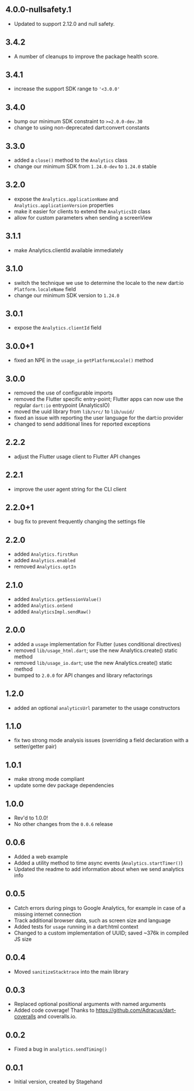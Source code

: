 ## 4.0.0-nullsafety.1
- Updated to support 2.12.0 and null safety.

## 3.4.2
- A number of cleanups to improve the package health score.

## 3.4.1
- increase the support SDK range to `'<3.0.0'`

## 3.4.0
- bump our minimum SDK constraint to `>=2.0.0-dev.30`
- change to using non-deprecated dart:convert constants

## 3.3.0
- added a `close()` method to the `Analytics` class
- change our minimum SDK from `1.24.0-dev` to `1.24.0` stable

## 3.2.0
- expose the `Analytics.applicationName` and `Analytics.applicationVersion`
  properties
- make it easier for clients to extend the `AnalyticsIO` class
- allow for custom parameters when sending a screenView

## 3.1.1
- make Analytics.clientId available immediately

## 3.1.0
- switch the technique we use to determine the locale to the new dart:io
  `Platform.localeName` field
- change our minimum SDK version to `1.24.0`

## 3.0.1
- expose the `Analytics.clientId` field

## 3.0.0+1
- fixed an NPE in the `usage_io` `getPlatformLocale()` method

## 3.0.0
- removed the use of configurable imports
- removed the Flutter specific entry-point; Flutter apps can now use the
  regular `dart:io` entrypoint (AnalyticsIO)
- moved the uuid library from `lib/src/` to `lib/uuid/`
- fixed an issue with reporting the user language for the dart:io provider
- changed to send additional lines for reported exceptions

## 2.2.2
- adjust the Flutter usage client to Flutter API changes

## 2.2.1
- improve the user agent string for the CLI client

## 2.2.0+1
- bug fix to prevent frequently changing the settings file

## 2.2.0
- added `Analytics.firstRun`
- added `Analytics.enabled`
- removed `Analytics.optIn`

## 2.1.0
- added `Analytics.getSessionValue()`
- added `Analytics.onSend`
- added `AnalyticsImpl.sendRaw()`

## 2.0.0
- added a `usage` implementation for Flutter (uses conditional directives)
- removed `lib/usage_html.dart`; use the new Analytics.create() static method
- removed `lib/usage_io.dart`; use the new Analytics.create() static method
- bumped to `2.0.0` for API changes and library refactorings

## 1.2.0
- added an optional `analyticsUrl` parameter to the usage constructors

## 1.1.0
- fix two strong mode analysis issues (overriding a field declaration with a
  setter/getter pair)

## 1.0.1
- make strong mode compliant
- update some dev package dependencies

## 1.0.0
- Rev'd to 1.0.0!
- No other changes from the `0.0.6` release

## 0.0.6
- Added a web example
- Added a utility method to time async events (`Analytics.startTimer()`)
- Updated the readme to add information about when we send analytics info

## 0.0.5

- Catch errors during pings to Google Analytics, for example in case of a
  missing internet connection
- Track additional browser data, such as screen size and language
- Added tests for `usage` running in a dart:html context
- Changed to a custom implementation of UUID; saved ~376k in compiled JS size

## 0.0.4

- Moved `sanitizeStacktrace` into the main library

## 0.0.3

- Replaced optional positional arguments with named arguments
- Added code coverage! Thanks to https://github.com/Adracus/dart-coveralls and
  coveralls.io.

## 0.0.2

- Fixed a bug in `analytics.sendTiming()`

## 0.0.1

- Initial version, created by Stagehand

